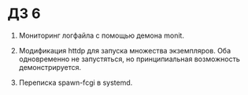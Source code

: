 # ДЗ 6

1. Мониторинг логфайла с помощью демона monit.

2. Модификация httdp для запуска множества экземпляров. Оба одновременно не запустяться, но принципиальная возможность демонстрируется.

3. Переписка spawn-fcgi в systemd. 
